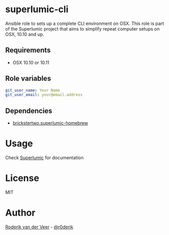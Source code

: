 # superlumic-cli

Ansible role to sets up a complete CLI environment on OSX. This role is part of the Superlumic project that aims to simplify repeat computer setups on OSX, 10.10 and up.

## Requirements

* OSX 10.10 or 10.11

## Role variables

```yaml
git_user_name: Your Name
git_user_email: your@email.address
```

## Dependencies

* [brickstertwo.superlumic-homebrew](https://github.com/Brickstertwo/ansible-role-homebrew)

# Usage

Check [Superlumic](https://github.com/superlumic/superlumic) for documentation

# License

MIT

# Author

[Roderik van der Veer](mailto:roderik@superlumic.com) - [@r0derik](https://twitter.com/r0derik)

